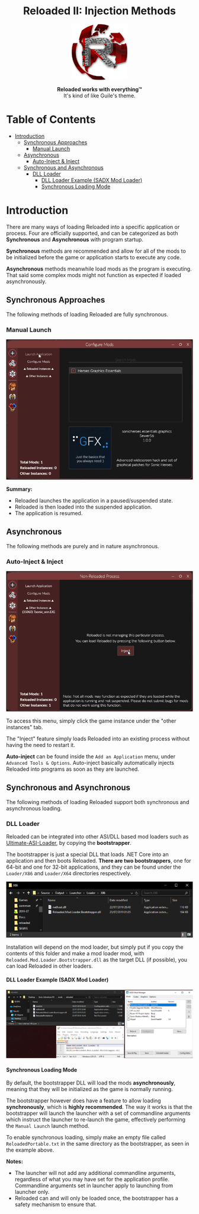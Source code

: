 <div align="center">
	<h1>Reloaded II: Injection Methods</h1>
	<img src="./Images/Reloaded/Reloaded Logo.png" width="150" align="center" />
	<br/> <br/>
	<strong>Reloaded works with everything™</strong>
	<br/>
    It's kind of like Guile's theme.
</div>

# Table of Contents

- [Introduction](#introduction)
  - [Synchronous Approaches](#synchronous-approaches)
    - [Manual Launch](#manual-launch)
  - [Asynchronous](#asynchronous)
    - [Auto-Inject & Inject](#auto-inject-inject)
  - [Synchronous and Asynchronous](#synchronous-and-asynchronous)
    - [DLL Loader](#dll-loader)
      - [DLL Loader Example (SADX Mod Loader)](#dll-loader-example-sadx-mod-loader)
      - [Synchronous Loading Mode](#synchronous-loading-mode)

# Introduction

There are many ways of loading Reloaded into a specific application or process.
Four are officially supported, and can be categorized as both **Synchronous** and **Asynchronous** with program startup.

**Synchronous** methods are recommended and allow for all of the mods to be initialized before the game or application starts to execute any code.

**Asynchronous** methods meanwhile load mods as the program is executing. That said some complex mods might not function as expected if loaded asynchronously.

## Synchronous Approaches
The following methods of loading Reloaded are fully synchronous.

### Manual Launch

![Manual Launch](./Images/ManualLaunch.png)

**Summary:**

- Reloaded launches the application in a paused/suspended state.
- Reloaded is then loaded into the suspended application.
- The application is resumed.

## Asynchronous

The following methods are purely and in nature asynchronous.

### Auto-Inject & Inject
![Inject](./Images/Inject.png)

To access this menu, simply click the game instance under the "other instances" tab.

The "Inject" feature simply loads Reloaded into an existing process without having the need to restart it.

**Auto-inject** can be found inside the `Add an Application` menu, under `Advanced Tools & Options`. Auto-inject basically automatically injects Reloaded into programs as soon as they are launched.


## Synchronous and Asynchronous

The following methods of loading Reloaded support both synchronous and asynchronous loading.

### DLL Loader

Reloaded can be integrated into other ASI/DLL based mod loaders such as [Ultimate-ASI-Loader](https://github.com/ThirteenAG/Ultimate-ASI-Loader), by copying the **bootstrapper**. 

The bootstrapper is just a special DLL that loads .NET Core into an application and then boots Reloaded. **There are two bootstrappers**, one for 64-bit and one for 32-bit applications, and they can be found under the `Loader/X86` and `Loader/X64` directories respectively.

![Bootstrapper](./Images/Bootstrapper.png)

Installation will depend on the mod loader, but simply put if you copy the contents of this folder and make a mod loader mod, with `Reloaded.Mod.Loader.Bootstrapper.dll` as the target DLL (if possible), you can load Reloaded in other loaders.

#### DLL Loader Example (SADX Mod Loader)

![Bootstrapper](./Images/DllLoaderExample.png)

#### Synchronous Loading Mode
By default, the bootstrapper DLL will load the mods **asynchronously**, meaning that they will be initialized as the game is normally running.

The bootstrapper however does have a feature to allow loading **synchronously**, which is **highly recommended**. The way it works is that the bootstrapper will launch the launcher with a set of commandline arguments which instruct the launcher to re-launch the game, effectively performing the `Manual Launch` launch method.

To enable synchronous loading, simply make an empty file called  `ReloadedPortable.txt`  in the same directory as the bootstrapper, as seen in the example above.

**Notes:**

- The launcher will not add any additional commandline arguments, regardless of what you may have set for the application profile. Commandline arguments set in launcher apply to launching from launcher only.
- Reloaded can and will only be loaded once, the bootstrapper has a safety mechanism to ensure that.